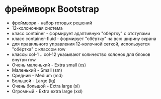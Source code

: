 # фреймворк Bootstrap
- фреймворк - набор готовых решений
- 12-колоночная система
- класс container - формирует адаптивную "обёртку" с отступами
- класс container-fluid - формирует "обёртку" на всю ширину экрана
- для правильного управления 12-колочной сеткой, используется "обёртка" с классом row
- классы col-1 .. col-12 указывают количество колонок для блоков внутри row
- Очень маленький - Extra small (xs)
- Маленький - Small (sm)
- Средний - Medium (md)
- Большой - Large (lg)
- Очень большой - Extra large (xl)
- Огромный - Extra extra large (xxl)
